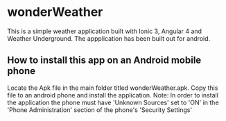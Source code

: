 # wonderWeather

This is a simple weather application built with Ionic 3, Angular 4 and Weather Underground. 
The appplication has been built out for android.

## How to install this app on an Android mobile phone

Locate the Apk file in the main folder titled wonderWeather.apk. 
Copy this file to an android phone and install the application. 
Note: In order to install the application the phone must have 'Unknown Sources' set to 'ON' in the 'Phone Administration' section of the phone's 'Security Settings'